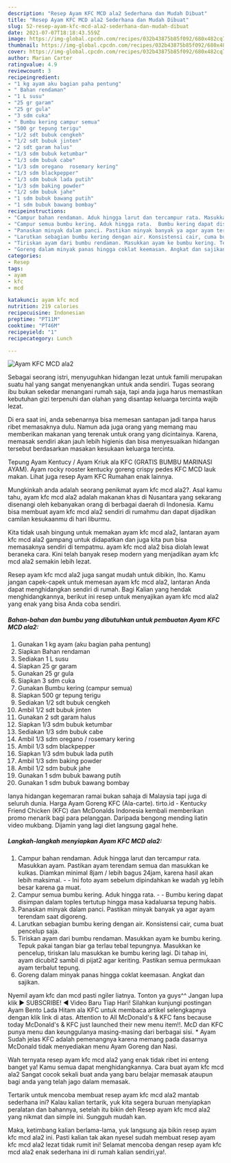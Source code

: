 ```yaml
---
description: "Resep Ayam KFC MCD ala2 Sederhana dan Mudah Dibuat"
title: "Resep Ayam KFC MCD ala2 Sederhana dan Mudah Dibuat"
slug: 52-resep-ayam-kfc-mcd-ala2-sederhana-dan-mudah-dibuat
date: 2021-07-07T18:18:43.559Z
image: https://img-global.cpcdn.com/recipes/032b43875b85f092/680x482cq70/ayam-kfc-mcd-ala2-foto-resep-utama.jpg
thumbnail: https://img-global.cpcdn.com/recipes/032b43875b85f092/680x482cq70/ayam-kfc-mcd-ala2-foto-resep-utama.jpg
cover: https://img-global.cpcdn.com/recipes/032b43875b85f092/680x482cq70/ayam-kfc-mcd-ala2-foto-resep-utama.jpg
author: Marian Carter
ratingvalue: 4.9
reviewcount: 3
recipeingredient:
- "1 kg ayam aku bagian paha pentung"
- " Bahan rendaman"
- "1 L susu"
- "25 gr garam"
- "25 gr gula"
- "3 sdm cuka"
- " Bumbu kering campur semua"
- "500 gr tepung terigu"
- "1/2 sdt bubuk cengkeh"
- "1/2 sdt bubuk jinten"
- "2 sdt garam halus"
- "1/3 sdm bubuk ketumbar"
- "1/3 sdm bubuk cabe"
- "1/3 sdm oregano  rosemary kering"
- "1/3 sdm blackpepper"
- "1/3 sdm bubuk lada putih"
- "1/3 sdm baking powder"
- "1/2 sdm bubuk jahe"
- "1 sdm bubuk bawang putih"
- "1 sdm bubuk bawang bombay"
recipeinstructions:
- "Campur bahan rendaman. Aduk hingga larut dan tercampur rata. Masukkan ayam. Pastikan ayam terendam semua dan masukkan ke kulkas. Diamkan minimal 8jam / lebih bagus 24jam, karena hasil akan lebih maksimal.  Ini foto ayam sebelum dipindahkan ke wadah yg lebih besar karena ga muat."
- "Campur semua bumbu kering. Aduk hingga rata.  Bumbu kering dapat disimpan dalam toples tertutup hingga masa kadaluarsa tepung habis."
- "Panaskan minyak dalam panci. Pastikan minyak banyak ya agar ayam terendam saat digoreng."
- "Larutkan sebagian bumbu kering dengan air. Konsistensi cair, cuma buat pencelup saja."
- "Tiriskan ayam dari bumbu rendaman. Masukkan ayam ke bumbu kering. Tepuk pakai tangan biar ga terlau tebal tepungnya. Masukkan ke pencelup, tiriskan lalu masukkan ke bumbu kering lagi. Di tahap ini, ayam dicubit2 sambil di pijat2 agar keriting. Pastikan semua permukaan ayam terbalut tepung."
- "Goreng dalam minyak panas hingga coklat keemasan. Angkat dan sajikan."
categories:
- Resep
tags:
- ayam
- kfc
- mcd

katakunci: ayam kfc mcd 
nutrition: 219 calories
recipecuisine: Indonesian
preptime: "PT11M"
cooktime: "PT46M"
recipeyield: "1"
recipecategory: Lunch

---
```



![Ayam KFC MCD ala2](https://img-global.cpcdn.com/recipes/032b43875b85f092/680x482cq70/ayam-kfc-mcd-ala2-foto-resep-utama.jpg)

Sebagai seorang istri, menyuguhkan hidangan lezat untuk famili merupakan suatu hal yang sangat menyenangkan untuk anda sendiri. Tugas seorang ibu bukan sekedar menangani rumah saja, tapi anda juga harus memastikan kebutuhan gizi terpenuhi dan olahan yang disantap keluarga tercinta wajib lezat.

Di era  saat ini, anda sebenarnya bisa memesan santapan jadi tanpa harus ribet memasaknya dulu. Namun ada juga orang yang memang mau memberikan makanan yang terenak untuk orang yang dicintainya. Karena, memasak sendiri akan jauh lebih higienis dan bisa menyesuaikan hidangan tersebut berdasarkan masakan kesukaan keluarga tercinta. 

Tepung Ayam Kentucy / Ayam Kriuk ala KFC (GRATIS BUMBU MARINASI AYAM). Ayam rocky rooster kentucky goreng crispy pedes KFC MCD lauk makan. Lihat juga resep Ayam KFC Rumahan enak lainnya.

Mungkinkah anda adalah seorang penikmat ayam kfc mcd ala2?. Asal kamu tahu, ayam kfc mcd ala2 adalah makanan khas di Nusantara yang sekarang disenangi oleh kebanyakan orang di berbagai daerah di Indonesia. Kamu bisa membuat ayam kfc mcd ala2 sendiri di rumahmu dan dapat dijadikan camilan kesukaanmu di hari liburmu.

Kita tidak usah bingung untuk memakan ayam kfc mcd ala2, lantaran ayam kfc mcd ala2 gampang untuk didapatkan dan juga kita pun bisa memasaknya sendiri di tempatmu. ayam kfc mcd ala2 bisa diolah lewat beraneka cara. Kini telah banyak resep modern yang menjadikan ayam kfc mcd ala2 semakin lebih lezat.

Resep ayam kfc mcd ala2 juga sangat mudah untuk dibikin, lho. Kamu jangan capek-capek untuk memesan ayam kfc mcd ala2, lantaran Anda dapat menghidangkan sendiri di rumah. Bagi Kalian yang hendak menghidangkannya, berikut ini resep untuk menyajikan ayam kfc mcd ala2 yang enak yang bisa Anda coba sendiri.

<!--inarticleads1-->

##### Bahan-bahan dan bumbu yang dibutuhkan untuk pembuatan Ayam KFC MCD ala2:

1. Gunakan 1 kg ayam (aku bagian paha pentung)
1. Siapkan  Bahan rendaman
1. Sediakan 1 L susu
1. Siapkan 25 gr garam
1. Gunakan 25 gr gula
1. Siapkan 3 sdm cuka
1. Gunakan  Bumbu kering (campur semua)
1. Siapkan 500 gr tepung terigu
1. Sediakan 1/2 sdt bubuk cengkeh
1. Ambil 1/2 sdt bubuk jinten
1. Gunakan 2 sdt garam halus
1. Siapkan 1/3 sdm bubuk ketumbar
1. Sediakan 1/3 sdm bubuk cabe
1. Ambil 1/3 sdm oregano / rosemary kering
1. Ambil 1/3 sdm blackpepper
1. Siapkan 1/3 sdm bubuk lada putih
1. Ambil 1/3 sdm baking powder
1. Ambil 1/2 sdm bubuk jahe
1. Gunakan 1 sdm bubuk bawang putih
1. Gunakan 1 sdm bubuk bawang bombay


Ianya hidangan kegemaran ramai bukan sahaja di Malaysia tapi juga di seluruh dunia. Harga Ayam Goreng KFC (Ala-carte). tirto.id - Kentucky Friend Chicken (KFC) dan McDonalds Indonesia kembali memberikan promo menarik bagi para pelanggan. Daripada bengong mending liatin video mukbang. Dijamin yang lagi diet langsung gagal hehe. 

<!--inarticleads2-->

##### Langkah-langkah menyiapkan Ayam KFC MCD ala2:

1. Campur bahan rendaman. Aduk hingga larut dan tercampur rata. Masukkan ayam. Pastikan ayam terendam semua dan masukkan ke kulkas. Diamkan minimal 8jam / lebih bagus 24jam, karena hasil akan lebih maksimal. -  - Ini foto ayam sebelum dipindahkan ke wadah yg lebih besar karena ga muat.
1. Campur semua bumbu kering. Aduk hingga rata. -  - Bumbu kering dapat disimpan dalam toples tertutup hingga masa kadaluarsa tepung habis.
1. Panaskan minyak dalam panci. Pastikan minyak banyak ya agar ayam terendam saat digoreng.
1. Larutkan sebagian bumbu kering dengan air. Konsistensi cair, cuma buat pencelup saja.
1. Tiriskan ayam dari bumbu rendaman. Masukkan ayam ke bumbu kering. Tepuk pakai tangan biar ga terlau tebal tepungnya. Masukkan ke pencelup, tiriskan lalu masukkan ke bumbu kering lagi. Di tahap ini, ayam dicubit2 sambil di pijat2 agar keriting. Pastikan semua permukaan ayam terbalut tepung.
1. Goreng dalam minyak panas hingga coklat keemasan. Angkat dan sajikan.


Nyemil ayam kfc dan mcd pasti ngiler liatnya. Tonton ya guys^^ Jangan lupa klik ▶️ SUBSCRIBE! ◀️ Video Baru Tiap Hari! Silahkan kunjungi postingan Ayam Bento Lada Hitam ala KFC untuk membaca artikel selengkapnya dengan klik link di atas. Attention to All McDonald&#39;s &amp; KFC fans because today McDonald&#39;s &amp; KFC just launched their new menu item!!. McD dan KFC punya menu dan keunggulanya masing-masing dari berbagai sisi. * Ayam Sudah jelas KFC adalah pemenangnya karena memang pada dasarnya McDonald tidak menyediakan menu Ayam Goreng dan Nasi. 

Wah ternyata resep ayam kfc mcd ala2 yang enak tidak ribet ini enteng banget ya! Kamu semua dapat menghidangkannya. Cara buat ayam kfc mcd ala2 Sangat cocok sekali buat anda yang baru belajar memasak ataupun bagi anda yang telah jago dalam memasak.

Tertarik untuk mencoba membuat resep ayam kfc mcd ala2 mantab sederhana ini? Kalau kalian tertarik, yuk kita segera buruan menyiapkan peralatan dan bahannya, setelah itu bikin deh Resep ayam kfc mcd ala2 yang nikmat dan simple ini. Sungguh mudah kan. 

Maka, ketimbang kalian berlama-lama, yuk langsung aja bikin resep ayam kfc mcd ala2 ini. Pasti kalian tak akan nyesel sudah membuat resep ayam kfc mcd ala2 lezat tidak rumit ini! Selamat mencoba dengan resep ayam kfc mcd ala2 enak sederhana ini di rumah kalian sendiri,ya!.

